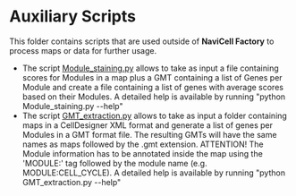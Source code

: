 # Auxiliary Scripts

This folder contains scripts that are used outside of <b>NaviCell Factory</b> to process maps or data for further usage.

 - The script [Module_staining.py](Module_staining.py) allows to take as input a file containing scores for Modules
 in a map plus a GMT containing a list of Genes per Module and create a 
 file containing a list of genes with average scores based on their Modules.
 A detailed help is available by running "python Module_staining.py --help"
 - The script [GMT_extraction.py](GMT_extraction.py) allows to take as input a folder containing maps in a CellDesigner XML format and generate a list of genes per Modules in a GMT format file.
 The resulting GMTs will have the same names as maps followed by the .gmt extension.
 ATTENTION! The Module information has to be annotated inside the map using the 'MODULE:' tag followed by the module name (e.g. MODULE:CELL_CYCLE).
 A detailed help is available by running "python GMT_extraction.py --help"